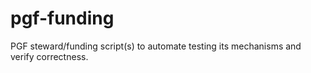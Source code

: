 # pgf-funding
PGF steward/funding script(s) to automate testing its mechanisms and verify correctness.
